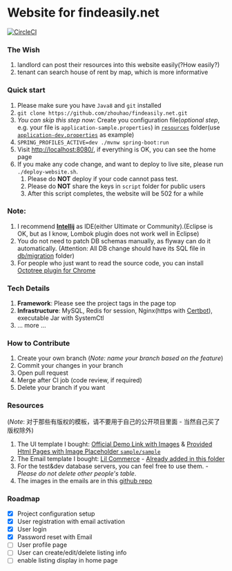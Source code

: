 Website for findeasily.net
============================

[![CircleCI](https://circleci.com/gh/zhouhao/findeasily.net/tree/master.svg?style=svg&circle-token=afb24021c44ad75ddad34fd29ac8ed311887763c)](https://circleci.com/gh/zhouhao/findeasily.net/tree/master)

### The Wish
1. landlord can post their resources into this website easily(?How easily?)
2. tenant can search house of rent by map, which is more informative

### Quick start
1. Please make sure you have `Java8` and `git` installed
2. `git clone https://github.com/zhouhao/findeasily.net.git`
3. *You can skip this step now*: Create you configuration file(*optional step*, e.g. your file is `application-sample.properties`) in [`resources`](https://github.com/zhouhao/findeasily.net/tree/master/src/main/resources) folder(use [`application-dev.properties`](https://github.com/zhouhao/findeasily.net/blob/master/src/main/resources/application-dev.properties) as example)
4. `SPRING_PROFILES_ACTIVE=dev ./mvnw spring-boot:run`
5. Visit [http://localhost:8080/](http://localhost:8080/), if everything is OK, you can see the home page
6. If you make any code change, and want to deploy to live site, please run `./deploy-website.sh`. 
    1. Please do **NOT** deploy if your code cannot pass test. 
    2. Please do **NOT** share the keys in `script` folder for public users
    3. After this script completes, the website will be 502 for a while


### Note:
1. I recommend [**Intellij**](https://www.jetbrains.com/idea/download/#section=mac) as IDE(either Ultimate or Community).(Eclipse is OK, but as I know, Lombok plugin does not work well in Eclipse)
2. You do not need to patch DB schemas manually, as flyway can do it automatically. (Attention: All DB change should have its SQL file in [db/migration](https://github.com/zhouhao/findeasily.net/tree/master/src/main/resources/db/migration) folder)
3. For people who just want to read the source code, you can install [Octotree plugin for Chrome](https://chrome.google.com/webstore/detail/octotree/bkhaagjahfmjljalopjnoealnfndnagc?hl=en-US)

### Tech Details
1. **Framework**: Please see the project tags in the page top
2. **Infrastructure**: MySQL, Redis for session, Nginx(https with [Certbot](https://certbot.eff.org/)), executable Jar with SystemCtl
3. ... more ...

### How to Contribute
1. Create your own branch (*Note: name your branch based on the feature*)
2. Commit your changes in your branch
3. Open pull request
4. Merge after CI job (code review, if required)
5. Delete your branch if you want

### Resources 
(*Note*: 对于那些有版权的模板，请不要用于自己的公开项目里面 - 当然自己买了版权除外)
1. The UI template I bought: [Official Demo Link with Images](http://citybook.kwst.net/) & [Provided Html Pages with Image Placeholder `sample/sample`](http://sample.findeasily.net/)
2. The Email template I bought: [Lil Commerce](http://notification-emails.com/transactional-email-templates) - [Already added in this folder](https://github.com/zhouhao/findeasily.net/tree/master/src/main/resources/templates/email)
3. For the test&dev database servers, you can feel free to use them. - *Please do not delete other people's table*.
4. The images in the emails are in this [github repo](https://github.com/findeasily/resources)

### Roadmap
- [x] Project configuration setup
- [x] User registration with email activation
- [x] User login
- [x] Password reset with Email
- [ ] User profile page
- [ ] User can create/edit/delete listing info
- [ ] enable listing display in home page